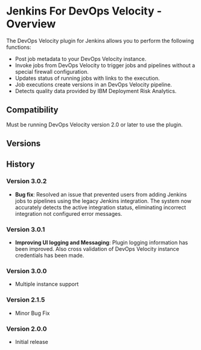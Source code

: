 
# Jenkins For DevOps Velocity - Overview

The DevOps Velocity plugin for Jenkins allows you to perform the following functions:

   * Post job metadata to your DevOps Velocity instance.
   * Invoke jobs from DevOps Velocity to trigger jobs and pipelines without a special firewall configuration.
   * Updates status of running jobs with links to the execution.
   * Job executions create versions in an DevOps Velocity pipeline.
   * Detects quality data provided by IBM Deployment Risk Analytics.

## Compatibility

Must be running DevOps Velocity version 2.0 or later to use the plugin.

## Versions

## History

### Version 3.0.2

* **Bug fix**: Resolved an issue that prevented users from adding Jenkins jobs to pipelines using the legacy Jenkins integration. The system now accurately detects the active integration status, eliminating incorrect integration not configured error messages.

### Version 3.0.1

* **Improving UI logging and Messaging**: Plugin logging information has been improved. Also cross validation of DevOps Velocity instance credentials has been made.

### Version 3.0.0

* Multiple instance support

### Version 2.1.5

* Minor Bug Fix

### Version 2.0.0

* Initial release
